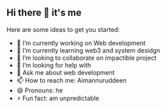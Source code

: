## Hi there 👋 it's me

Here are some ideas to get you started:

- 🔭 I’m currently working on Web development 
- 🌱 I’m currently learning web3 and system desidgn 
- 👯 I’m looking to collaborate on impactible project 
- 🤔 I’m looking for help with 
- 💬 Ask me about web development 
- 📫 How to reach me: Aimannuruddeen
- 😄 Pronouns: he
- ⚡ Fun fact: am unpredictable
